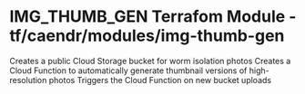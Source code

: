 IMG_THUMB_GEN Terrafom Module - tf/caendr/modules/img-thumb-gen
=============================================================================

Creates a public Cloud Storage bucket for worm isolation photos
Creates a Cloud Function to automatically generate thumbnail versions of high-resolution photos
Triggers the Cloud Function on new bucket uploads
